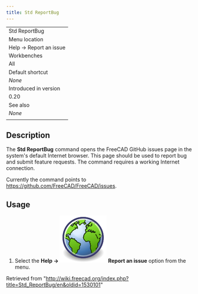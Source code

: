 ```yaml
---
title: Std ReportBug
---
```


|                        |
| ---------------------- |
| Std ReportBug          |
| Menu location          |
| Help → Report an issue |
| Workbenches            |
| All                    |
| Default shortcut       |
| _None_                 |
| Introduced in version  |
| 0.20                   |
| See also               |
| _None_                 |
|                        |

## Description

The **Std ReportBug** command opens the FreeCAD GitHub issues page in the system's default Internet browser. This page should be used to report bug and submit feature requests. The command requires a working Internet connection.

Currently the command points to <https://github.com/FreeCAD/FreeCAD/issues>.

## Usage

1. Select the **Help → ![](/src/assets/images/Std_ReportBug.svg) Report an issue** option from the menu.

Retrieved from "<http://wiki.freecad.org/index.php?title=Std_ReportBug/en&oldid=1530101>"
